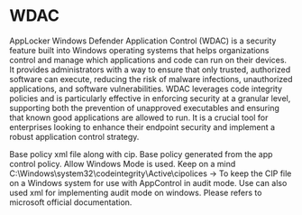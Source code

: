 # WDAC
AppLocker
Windows Defender Application Control (WDAC) is a security feature built into Windows operating systems that helps organizations control and manage which applications and code can run on their devices. It provides administrators with a way to ensure that only trusted, authorized software can execute, reducing the risk of malware infections, unauthorized applications, and software vulnerabilities. WDAC leverages code integrity policies and is particularly effective in enforcing security at a granular level, supporting both the prevention of unapproved executables and ensuring that known good applications are allowed to run. It is a crucial tool for enterprises looking to enhance their endpoint security and implement a robust application control strategy.



Base policy xml file along with cip.
Base policy generated from the app control policy. Allow Windows Mode is used.
Keep on a mind
C:\Windows\system32\codeintegrity\Active\cipolices -> To keep the CIP file on a Windows system for use with AppControl in audit mode.
Use can also used xml for implementing audit mode on windows.
Please refers to microsoft official documentation.




